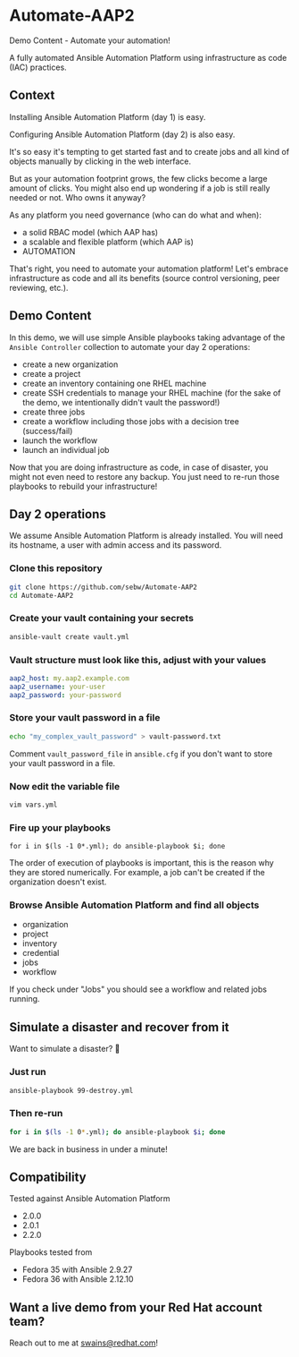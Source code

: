 # Automate-AAP2

Demo Content - Automate your automation!

A fully automated Ansible Automation Platform using infrastructure as code (IAC) practices.

## Context

Installing Ansible Automation Platform (day 1) is easy.

Configuring Ansible Automation Platform (day 2) is also easy.

It's so easy it's tempting to get started fast and to create jobs and all kind of objects manually by clicking in the web interface.

But as your automation footprint grows, the few clicks become a large amount of clicks. You might also end up wondering if a job is still really needed or not. Who owns it anyway?

As any platform you need governance (who can do what and when):

- a solid RBAC model (which AAP has)
- a scalable and flexible platform (which AAP is)
- AUTOMATION

That's right, you need to automate your automation platform! Let's embrace infrastructure as code and all its benefits (source control versioning, peer reviewing, etc.).

## Demo Content

In this demo, we will use simple Ansible playbooks taking advantage of the `Ansible Controller` collection to automate your day 2 operations:

- create a new organization
- create a project
- create an inventory containing one RHEL machine
- create SSH credentials to manage your RHEL machine (for the sake of the demo, we intentionally didn't vault the password!)
- create three jobs
- create a workflow including those jobs with a decision tree (success/fail)
- launch the workflow
- launch an individual job

Now that you are doing infrastructure as code, in case of disaster, you might not even need to restore any backup. You just need to re-run those playbooks to rebuild your infrastructure!

## Day 2 operations

We assume Ansible Automation Platform is already installed. You will need its hostname, a user with admin access and its password.

### Clone this repository

```bash
git clone https://github.com/sebw/Automate-AAP2
cd Automate-AAP2
```

### Create your vault containing your secrets

```bash
ansible-vault create vault.yml
```

### Vault structure must look like this, adjust with your values

```yaml
aap2_host: my.aap2.example.com
aap2_username: your-user
aap2_password: your-password
```

### Store your vault password in a file

```bash
echo "my_complex_vault_password" > vault-password.txt
```

Comment `vault_password_file` in `ansible.cfg` if you don't want to store your vault password in a file.

### Now edit the variable file

```bash
vim vars.yml
```

### Fire up your playbooks

```
for i in $(ls -1 0*.yml); do ansible-playbook $i; done
```

The order of execution of playbooks is important, this is the reason why they are stored numerically. For example, a job can't be created if the organization doesn't exist.

### Browse Ansible Automation Platform and find all objects

- organization
- project
- inventory
- credential
- jobs
- workflow

If you check under "Jobs" you should see a workflow and related jobs running.

## Simulate a disaster and recover from it

Want to simulate a disaster? 🧨

### Just run

```bash
ansible-playbook 99-destroy.yml
```

### Then re-run

```bash
for i in $(ls -1 0*.yml); do ansible-playbook $i; done
```

We are back in business in under a minute!


## Compatibility

Tested against Ansible Automation Platform 

- 2.0.0
- 2.0.1
- 2.2.0

Playbooks tested from 

- Fedora 35 with Ansible 2.9.27
- Fedora 36 with Ansible 2.12.10

## Want a live demo from your Red Hat account team?

Reach out to me at <swains@redhat.com>!
